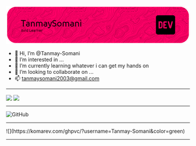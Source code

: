 ![Tanmay Somani](/your-header-image-name.png "Font banner ")
- 👋 Hi, I’m @Tanmay-Somani
- 👀 I’m interested in ...
- 🌱 I’m currently learning whatever i can get my hands on
- 💞️ I’m looking to collaborate on ...
- 📫 tanmaysomani2003@gmail.com

<!---
Tanmay-Somani/Tanmay-Somani is a ✨ special ✨ repository because its `README.md` (this file) appears on your GitHub profile.
You can click the Preview link to take a look at your changes.
--->
<hr />
<a href="https://github.com/Tanmay-Somani/github-readme-stats">
<image align="center" src="https://github-readme-stats.vercel.app/api?username=Tanmay-Somani&show_icons=true&theme=monokai&hide=issues" /></a>
<a href="https://github.com/Tanmay-Somani/github-readme-stats">
<image align="center" src="https://github-readme-stats.vercel.app/api/top-langs/?username=Tanmay-Somani&langs_count=8&theme=monokai&layout=compact" /></a>
<hr />

















![GitHub](https://img.shields.io/badge/github-%23121011.svg?style=for-the-badge&logo=github&logoColor=white)
<hr />
![](https://komarev.com/ghpvc/?username=Tanmay-Somani&color=green)
<hr />
